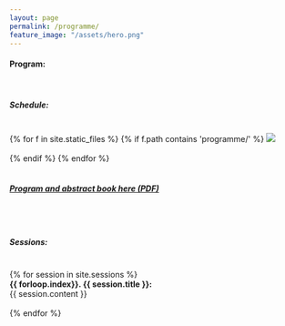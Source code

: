 ```yaml
---
layout: page
permalink: /programme/
feature_image: "/assets/hero.png"
---
```


<h4>
Program:
</h4>
<br/>

<h5>
Schedule:
</h5>
<br/>
<div class="programme">
  {% for f in site.static_files %}
    {% if f.path contains 'programme/' %}
      <a href="{{ f.path }}">
        <img src="{{ f.path }}"/>
      </a>
      <br/>
      <br/>
      {% endif %}
  {% endfor %}

  <br>
  <br>

  <a href="/assets/BNMI 2025_Gothenburg.pdf">
  <h5>Program and abstract book here (PDF)</h5>
  </a>

</div>

<br>
<br>

<h5>Sessions:</h5>

<br>
<div class="sessions-list">
  {% for session in site.sessions %}
    <div class="session-item">
      <b>{{ forloop.index}}. {{ session.title }}:</b>
      <div class="bullet-div">
      {{ session.content }}
      </div>
      <br/>
      <!-- Add more fields as needed -->
    </div>
  {% endfor %}
</div>

<!-- <h5>Workshops:</h5>

<br/>
In advance of BNMI 2025 Symposium, we are pleased to offer a series of hands-on <b>pre-Symposium workshops</b> on August 18 and 19. These sessions will cover cutting-edge topics, including:
<div class="bullet-div">
    <ul>
    <li> Train-the-trainer workshop</li>
    <li> Smart Microscopy </li>
    <li> Optical Tissue Clearing Techniques for 3D Lightsheet Imaging </li>
    </ul>

</div>
These workshops offer a valuable opportunity for participants to gain hands-on experience with advanced imaging techniques before the main symposium. Join us to deepen your technical expertise and expand your research toolkit! The pre-symposium workshops are free for those who register and attend the main event. Due to limited space, we request a brief motivation letter and a short biosketch from each applicant. The pre-symposium workshops are free of charge; however, registration is required. Due to limited availability, we kindly ask each applicant to submit a brief motivation letter and a short biosketch.

 Check out the **[workshops]({{site.baseurl}}/workshops)** page for more information and registration. -->



